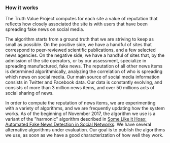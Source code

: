 ### How it works

The Truth Value Project computes for each site a value of reputation that reflects how closely associated the site is with users that have been spreading fake news on social media.

The algorithm starts from a ground truth that we are striving to keep as small as possible.
On the positive side, we have a handful of sites that correspond to peer-reviewed scientific publications, and a few selected news agencies.
On the negative side, we have a handful of sites that, by the admission of the site operators, or by our assessment, specialize in spreading manufactured, fake news.
The reputation of all other news items is determined algorithmically, analyzing the correlation of who is spreading which news on social media.
Our main source of social media information consists in Twitter and Facebook data.
Our data is constantly evolving, and consists of more than 3 million news items, and over 50 millions acts of social sharing of news.

In order to compute the reputation of news items, we are experimenting with a variety of algorithms, and we are frequently updating how the system works.
As of the beginning of November 2017, the algorithm we use is a variant of the "harmonic" algorithm described in [Some Like it Hoax: Automated Fake News Detection in Social Networks](https://arxiv.org/abs/1704.07506).
We have several alternative algorithms under evaluation.
Our goal is to publish the algorithms we use, as soon as we have a good characterization of how well they work.



